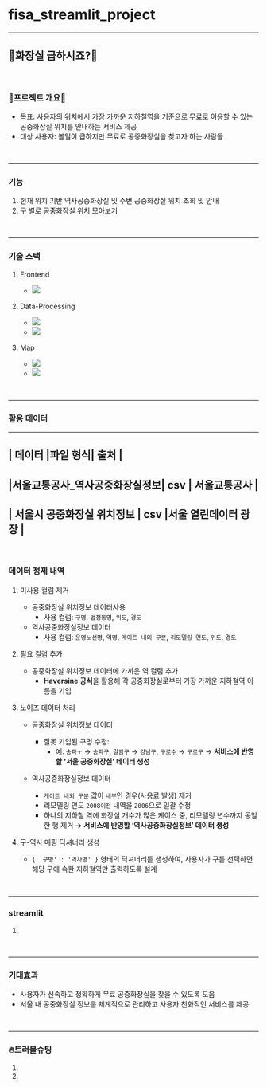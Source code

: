 # fisa_streamlit_project
<hr>

## 🚽화장실 급하시죠?🚽

<br>

### 💩프로젝트 개요💩
- 목표: 사용자의 위치에서 가장 가까운 지하철역을 기준으로 무료로 이용할 수 있는 공중화장실 위치를 안내하는 서비스 제공
- 대상 사용자: 볼일이 급하지만 무료로 공중화장실을 찾고자 하는 사람들
<br>
<hr>

### 기능

1. 현재 위치 기반 역사공중화장실 및 주변 공중화장실 위치 조회 및 안내
2. 구 별로 공중화장실 위치 모아보기
<br>
<hr>

### 기술 스택

1. Frontend
    - <img src="https://img.shields.io/badge/Streamlit-FF4B4B?style=for-the-badge&logo=Streamlit&logoColor=red">

2. Data-Processing
    - <img src="https://img.shields.io/badge/Pandas-150458?style=for-the-badge&logo=Pandas&logoColor=orange">
    - <img src="https://img.shields.io/badge/Numpy-013243?style=for-the-badge&logo=Numepy&logoColor=blue">

3. Map
    - <img src="https://img.shields.io/badge/Folium-77B829?style=for-the-badge&logo=Folium&logoColor=green">
    - <img src="https://img.shields.io/badge/Javascript-F7DF1E?style=for-the-badge&logo=Javascript&logoColor=yellow">


<br>
<hr>

### 활용 데이터
------------------------------------------------------------
|           데이터            |파일 형식|        출처        |
------------------------------------------------------------
|서울교통공사_역사공중화장실정보|   csv  |    서울교통공사     |
------------------------------------------------------------
| 서울시 공중화장실 위치정보    |   csv  |서울 열린데이터 광장 |
------------------------------------------------------------
<br>

### 데이터 정제 내역

1. 미사용 컬럼 제거
    - 공중화장실 위치정보 데이터사용
        - 사용 컬럼: `구명`, `법정동명`, `위도`, `경도`
    - 역사공중화장실정보 데이터
        - 사용 컬럼: `운영노선명`, `역명`, `게이트 내외 구분`, `리모델링 연도`, `위도`, `경도`

2. 필요 컬럼 추가
    - 공중화장실 위치정보 데이터에 가까운 역 컬럼 추가
        - **Haversine 공식**을 활용해 각 공중화장실로부터 가장 가까운 지하철역 이름을 기입

3. 노이즈 데이터 처리
    - 공중화장실 위치정보 데이터
        - 잘못 기입된 구명 수정:
            - 예: `송파ㅜ` → `송파구`, `갈암구` → `강남구`, `구로수` → `구로구` → **서비스에 반영할 ‘서울 공중화장실’ 데이터 생성**

    - 역사공중화장실정보 데이터
        - `게이트 내외 구분` 값이 `내부`인 경우(사용료 발생) 제거
        - 리모델링 연도 `2008이전` 내역을 `2006`으로 일괄 수정
        - 하나의 지하철 역에 화장실 개수가 많은 케이스 중, 리모델링 년수까지 동일한 행 제거
        **→ 서비스에 반영할 ‘역사공중화장실정보’ 데이터 생성**

4. 구-역사 매핑 딕셔너리 생성
    - `{ '구명' : '역사명' }` 형태의 딕셔너리를 생성하여, 사용자가 구를 선택하면 해당 구에 속한 지하철역만 출력하도록 설계

<br>
<hr>

### streamlit 
1. 

<br>
<hr>

### 기대효과
- 사용자가 신속하고 정확하게 무료 공중화장실을 찾을 수 있도록 도움
- 서울 내 공중화장실 정보를 체계적으로 관리하고 사용자 친화적인 서비스를 제공
<br>
<hr>

### 🔥트러블슈팅
1. 
2. 